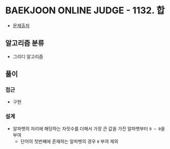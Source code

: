# BAEKJOON ONLINE JUDGE - 1132. 합

- [문제출처](https://www.acmicpc.net/problem/1132 '1132. 합')

## 알고리즘 분류

- 그리디 알고리즘

## 풀이

### 접근

- 구현

### 설계

- 알파벳의 자리에 해당하는 자릿수를 더해서 가장 큰 값을 가진 알파벳부터 `9 ~ 0`을 부여
  - 단어의 첫번째에 존재하는 알파벳의 경우 `0` 부여 제외
